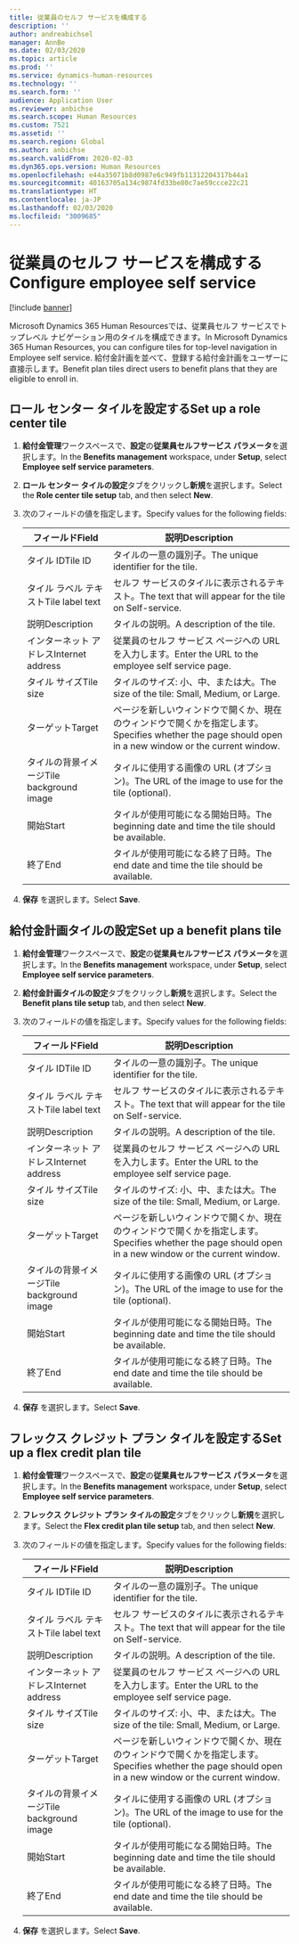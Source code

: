 ```yaml
---
title: 従業員のセルフ サービスを構成する
description: ''
author: andreabichsel
manager: AnnBe
ms.date: 02/03/2020
ms.topic: article
ms.prod: ''
ms.service: dynamics-human-resources
ms.technology: ''
ms.search.form: ''
audience: Application User
ms.reviewer: anbichse
ms.search.scope: Human Resources
ms.custom: 7521
ms.assetid: ''
ms.search.region: Global
ms.author: anbichse
ms.search.validFrom: 2020-02-03
ms.dyn365.ops.version: Human Resources
ms.openlocfilehash: e44a35071b8d0987e6c949fb11312204317b44a1
ms.sourcegitcommit: 40163705a134c9874fd33be80c7ae59ccce22c21
ms.translationtype: HT
ms.contentlocale: ja-JP
ms.lasthandoff: 02/03/2020
ms.locfileid: "3009685"
---
```

# <a name="configure-employee-self-service"></a><span data-ttu-id="28f20-102">従業員のセルフ サービスを構成する</span><span class="sxs-lookup"><span data-stu-id="28f20-102">Configure employee self service</span></span>

[!include [banner](includes/preview-feature.md)]

<span data-ttu-id="28f20-103">Microsoft Dynamics 365 Human Resourcesでは、従業員セルフ サービスでトップレベル ナビゲーション用のタイルを構成できます。</span><span class="sxs-lookup"><span data-stu-id="28f20-103">In Microsoft Dynamics 365 Human Resources, you can configure tiles for top-level navigation in Employee self service.</span></span> <span data-ttu-id="28f20-104">給付金計画を並べて、登録する給付金計画をユーザーに直接示します。</span><span class="sxs-lookup"><span data-stu-id="28f20-104">Benefit plan tiles direct users to benefit plans that they are eligible to enroll in.</span></span>

## <a name="set-up-a-role-center-tile"></a><span data-ttu-id="28f20-105">ロール センター タイルを設定する</span><span class="sxs-lookup"><span data-stu-id="28f20-105">Set up a role center tile</span></span>

1. <span data-ttu-id="28f20-106">**給付金管理**ワークスペースで、**設定**の**従業員セルフサービス パラメータ**を選択します。</span><span class="sxs-lookup"><span data-stu-id="28f20-106">In the **Benefits management** workspace, under **Setup**, select **Employee self service parameters**.</span></span>

2. <span data-ttu-id="28f20-107">**ロール センター タイルの設定**タブをクリックし**新規**を選択します。</span><span class="sxs-lookup"><span data-stu-id="28f20-107">Select the **Role center tile setup** tab, and then select **New**.</span></span>

3. <span data-ttu-id="28f20-108">次のフィールドの値を指定します。</span><span class="sxs-lookup"><span data-stu-id="28f20-108">Specify values for the following fields:</span></span>

   | <span data-ttu-id="28f20-109">フィールド</span><span class="sxs-lookup"><span data-stu-id="28f20-109">Field</span></span> | <span data-ttu-id="28f20-110">説明</span><span class="sxs-lookup"><span data-stu-id="28f20-110">Description</span></span> |
   | --- | --- |
   | <span data-ttu-id="28f20-111">タイル ID</span><span class="sxs-lookup"><span data-stu-id="28f20-111">Tile ID</span></span> | <span data-ttu-id="28f20-112">タイルの一意の識別子。</span><span class="sxs-lookup"><span data-stu-id="28f20-112">The unique identifier for the tile.</span></span> |
   | <span data-ttu-id="28f20-113">タイル ラベル テキスト</span><span class="sxs-lookup"><span data-stu-id="28f20-113">Tile label text</span></span> | <span data-ttu-id="28f20-114">セルフ サービスのタイルに表示されるテキスト。</span><span class="sxs-lookup"><span data-stu-id="28f20-114">The text that will appear for the tile on Self-service.</span></span> |
   | <span data-ttu-id="28f20-115">説明</span><span class="sxs-lookup"><span data-stu-id="28f20-115">Description</span></span> | <span data-ttu-id="28f20-116">タイルの説明。</span><span class="sxs-lookup"><span data-stu-id="28f20-116">A description of the tile.</span></span> |
   | <span data-ttu-id="28f20-117">インターネット アドレス</span><span class="sxs-lookup"><span data-stu-id="28f20-117">Internet address</span></span> | <span data-ttu-id="28f20-118">従業員のセルフ サービス ページへの URL を入力します。</span><span class="sxs-lookup"><span data-stu-id="28f20-118">Enter the URL to the employee self service page.</span></span> |
   | <span data-ttu-id="28f20-119">タイル サイズ</span><span class="sxs-lookup"><span data-stu-id="28f20-119">Tile size</span></span> | <span data-ttu-id="28f20-120">タイルのサイズ: 小、中、または大。</span><span class="sxs-lookup"><span data-stu-id="28f20-120">The size of the tile: Small, Medium, or Large.</span></span> |
   | <span data-ttu-id="28f20-121">ターゲット</span><span class="sxs-lookup"><span data-stu-id="28f20-121">Target</span></span> | <span data-ttu-id="28f20-122">ページを新しいウィンドウで開くか、現在のウィンドウで開くかを指定します。</span><span class="sxs-lookup"><span data-stu-id="28f20-122">Specifies whether the page should open in a new window or the current window.</span></span> |
   | <span data-ttu-id="28f20-123">タイルの背景イメージ</span><span class="sxs-lookup"><span data-stu-id="28f20-123">Tile background image</span></span> | <span data-ttu-id="28f20-124">タイルに使用する画像の URL (オプション)。</span><span class="sxs-lookup"><span data-stu-id="28f20-124">The URL of the image to use for the tile (optional).</span></span> |
   | <span data-ttu-id="28f20-125">開始</span><span class="sxs-lookup"><span data-stu-id="28f20-125">Start</span></span> | <span data-ttu-id="28f20-126">タイルが使用可能になる開始日時。</span><span class="sxs-lookup"><span data-stu-id="28f20-126">The beginning date and time the tile should be available.</span></span> |
   | <span data-ttu-id="28f20-127">終了</span><span class="sxs-lookup"><span data-stu-id="28f20-127">End</span></span> | <span data-ttu-id="28f20-128">タイルが使用可能になる終了日時。</span><span class="sxs-lookup"><span data-stu-id="28f20-128">The end date and time the tile should be available.</span></span> |

4. <span data-ttu-id="28f20-129">**保存** を選択します。</span><span class="sxs-lookup"><span data-stu-id="28f20-129">Select **Save**.</span></span>

## <a name="set-up-a-benefit-plans-tile"></a><span data-ttu-id="28f20-130">給付金計画タイルの設定</span><span class="sxs-lookup"><span data-stu-id="28f20-130">Set up a benefit plans tile</span></span>

1. <span data-ttu-id="28f20-131">**給付金管理**ワークスペースで、**設定**の**従業員セルフサービス パラメータ**を選択します。</span><span class="sxs-lookup"><span data-stu-id="28f20-131">In the **Benefits management** workspace, under **Setup**, select **Employee self service parameters**.</span></span>

2. <span data-ttu-id="28f20-132">**給付金計画タイルの設定**タブをクリックし**新規**を選択します。</span><span class="sxs-lookup"><span data-stu-id="28f20-132">Select the **Benefit plans tile setup** tab, and then select **New**.</span></span>

3. <span data-ttu-id="28f20-133">次のフィールドの値を指定します。</span><span class="sxs-lookup"><span data-stu-id="28f20-133">Specify values for the following fields:</span></span>

   | <span data-ttu-id="28f20-134">フィールド</span><span class="sxs-lookup"><span data-stu-id="28f20-134">Field</span></span> | <span data-ttu-id="28f20-135">説明</span><span class="sxs-lookup"><span data-stu-id="28f20-135">Description</span></span> |
   | --- | --- |
   | <span data-ttu-id="28f20-136">タイル ID</span><span class="sxs-lookup"><span data-stu-id="28f20-136">Tile ID</span></span> | <span data-ttu-id="28f20-137">タイルの一意の識別子。</span><span class="sxs-lookup"><span data-stu-id="28f20-137">The unique identifier for the tile.</span></span> |
   | <span data-ttu-id="28f20-138">タイル ラベル テキスト</span><span class="sxs-lookup"><span data-stu-id="28f20-138">Tile label text</span></span> | <span data-ttu-id="28f20-139">セルフ サービスのタイルに表示されるテキスト。</span><span class="sxs-lookup"><span data-stu-id="28f20-139">The text that will appear for the tile on Self-service.</span></span> |
   | <span data-ttu-id="28f20-140">説明</span><span class="sxs-lookup"><span data-stu-id="28f20-140">Description</span></span> | <span data-ttu-id="28f20-141">タイルの説明。</span><span class="sxs-lookup"><span data-stu-id="28f20-141">A description of the tile.</span></span> |
   | <span data-ttu-id="28f20-142">インターネット アドレス</span><span class="sxs-lookup"><span data-stu-id="28f20-142">Internet address</span></span> | <span data-ttu-id="28f20-143">従業員のセルフ サービス ページへの URL を入力します。</span><span class="sxs-lookup"><span data-stu-id="28f20-143">Enter the URL to the employee self service page.</span></span> |
   | <span data-ttu-id="28f20-144">タイル サイズ</span><span class="sxs-lookup"><span data-stu-id="28f20-144">Tile size</span></span> | <span data-ttu-id="28f20-145">タイルのサイズ: 小、中、または大。</span><span class="sxs-lookup"><span data-stu-id="28f20-145">The size of the tile: Small, Medium, or Large.</span></span> |
   | <span data-ttu-id="28f20-146">ターゲット</span><span class="sxs-lookup"><span data-stu-id="28f20-146">Target</span></span> | <span data-ttu-id="28f20-147">ページを新しいウィンドウで開くか、現在のウィンドウで開くかを指定します。</span><span class="sxs-lookup"><span data-stu-id="28f20-147">Specifies whether the page should open in a new window or the current window.</span></span> |
   | <span data-ttu-id="28f20-148">タイルの背景イメージ</span><span class="sxs-lookup"><span data-stu-id="28f20-148">Tile background image</span></span> | <span data-ttu-id="28f20-149">タイルに使用する画像の URL (オプション)。</span><span class="sxs-lookup"><span data-stu-id="28f20-149">The URL of the image to use for the tile (optional).</span></span> |
   | <span data-ttu-id="28f20-150">開始</span><span class="sxs-lookup"><span data-stu-id="28f20-150">Start</span></span> | <span data-ttu-id="28f20-151">タイルが使用可能になる開始日時。</span><span class="sxs-lookup"><span data-stu-id="28f20-151">The beginning date and time the tile should be available.</span></span> |
   | <span data-ttu-id="28f20-152">終了</span><span class="sxs-lookup"><span data-stu-id="28f20-152">End</span></span> | <span data-ttu-id="28f20-153">タイルが使用可能になる終了日時。</span><span class="sxs-lookup"><span data-stu-id="28f20-153">The end date and time the tile should be available.</span></span> |

4. <span data-ttu-id="28f20-154">**保存** を選択します。</span><span class="sxs-lookup"><span data-stu-id="28f20-154">Select **Save**.</span></span>

## <a name="set-up-a-flex-credit-plan-tile"></a><span data-ttu-id="28f20-155">フレックス クレジット プラン タイルを設定する</span><span class="sxs-lookup"><span data-stu-id="28f20-155">Set up a flex credit plan tile</span></span>

1. <span data-ttu-id="28f20-156">**給付金管理**ワークスペースで、**設定**の**従業員セルフサービス パラメータ**を選択します。</span><span class="sxs-lookup"><span data-stu-id="28f20-156">In the **Benefits management** workspace, under **Setup**, select **Employee self service parameters**.</span></span>

2. <span data-ttu-id="28f20-157">**フレックス クレジット プラン タイルの設定**タブをクリックし**新規**を選択します。</span><span class="sxs-lookup"><span data-stu-id="28f20-157">Select the **Flex credit plan tile setup** tab, and then select **New**.</span></span>

3. <span data-ttu-id="28f20-158">次のフィールドの値を指定します。</span><span class="sxs-lookup"><span data-stu-id="28f20-158">Specify values for the following fields:</span></span>

   | <span data-ttu-id="28f20-159">フィールド</span><span class="sxs-lookup"><span data-stu-id="28f20-159">Field</span></span> | <span data-ttu-id="28f20-160">説明</span><span class="sxs-lookup"><span data-stu-id="28f20-160">Description</span></span> |
   | --- | --- |
   | <span data-ttu-id="28f20-161">タイル ID</span><span class="sxs-lookup"><span data-stu-id="28f20-161">Tile ID</span></span> | <span data-ttu-id="28f20-162">タイルの一意の識別子。</span><span class="sxs-lookup"><span data-stu-id="28f20-162">The unique identifier for the tile.</span></span> |
   | <span data-ttu-id="28f20-163">タイル ラベル テキスト</span><span class="sxs-lookup"><span data-stu-id="28f20-163">Tile label text</span></span> | <span data-ttu-id="28f20-164">セルフ サービスのタイルに表示されるテキスト。</span><span class="sxs-lookup"><span data-stu-id="28f20-164">The text that will appear for the tile on Self-service.</span></span> |
   | <span data-ttu-id="28f20-165">説明</span><span class="sxs-lookup"><span data-stu-id="28f20-165">Description</span></span> | <span data-ttu-id="28f20-166">タイルの説明。</span><span class="sxs-lookup"><span data-stu-id="28f20-166">A description of the tile.</span></span> |
   | <span data-ttu-id="28f20-167">インターネット アドレス</span><span class="sxs-lookup"><span data-stu-id="28f20-167">Internet address</span></span> | <span data-ttu-id="28f20-168">従業員のセルフ サービス ページへの URL を入力します。</span><span class="sxs-lookup"><span data-stu-id="28f20-168">Enter the URL to the employee self service page.</span></span> |
   | <span data-ttu-id="28f20-169">タイル サイズ</span><span class="sxs-lookup"><span data-stu-id="28f20-169">Tile size</span></span> | <span data-ttu-id="28f20-170">タイルのサイズ: 小、中、または大。</span><span class="sxs-lookup"><span data-stu-id="28f20-170">The size of the tile: Small, Medium, or Large.</span></span> |
   | <span data-ttu-id="28f20-171">ターゲット</span><span class="sxs-lookup"><span data-stu-id="28f20-171">Target</span></span> | <span data-ttu-id="28f20-172">ページを新しいウィンドウで開くか、現在のウィンドウで開くかを指定します。</span><span class="sxs-lookup"><span data-stu-id="28f20-172">Specifies whether the page should open in a new window or the current window.</span></span> |
   | <span data-ttu-id="28f20-173">タイルの背景イメージ</span><span class="sxs-lookup"><span data-stu-id="28f20-173">Tile background image</span></span> | <span data-ttu-id="28f20-174">タイルに使用する画像の URL (オプション)。</span><span class="sxs-lookup"><span data-stu-id="28f20-174">The URL of the image to use for the tile (optional).</span></span> |
   | <span data-ttu-id="28f20-175">開始</span><span class="sxs-lookup"><span data-stu-id="28f20-175">Start</span></span> | <span data-ttu-id="28f20-176">タイルが使用可能になる開始日時。</span><span class="sxs-lookup"><span data-stu-id="28f20-176">The beginning date and time the tile should be available.</span></span> |
   | <span data-ttu-id="28f20-177">終了</span><span class="sxs-lookup"><span data-stu-id="28f20-177">End</span></span> | <span data-ttu-id="28f20-178">タイルが使用可能になる終了日時。</span><span class="sxs-lookup"><span data-stu-id="28f20-178">The end date and time the tile should be available.</span></span> |

4. <span data-ttu-id="28f20-179">**保存** を選択します。</span><span class="sxs-lookup"><span data-stu-id="28f20-179">Select **Save**.</span></span>
